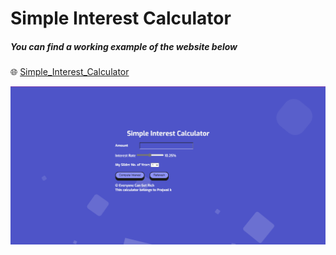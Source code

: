 # Simple Interest Calculator

##### You can find a working example of the website below <br>
🌐 [Simple_Interest_Calculator](https://prajwal056.github.io/Simple_Interest_Calculator/)

![1](images/1.png)
